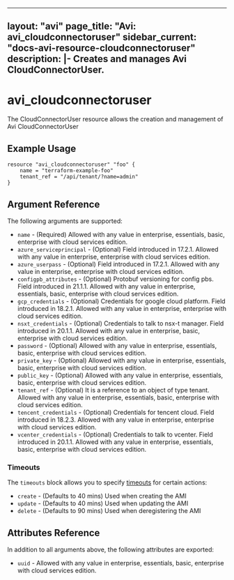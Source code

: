 <!--
    Copyright 2021 VMware, Inc.
    SPDX-License-Identifier: Mozilla Public License 2.0
-->
---
layout: "avi"
page_title: "Avi: avi_cloudconnectoruser"
sidebar_current: "docs-avi-resource-cloudconnectoruser"
description: |-
  Creates and manages Avi CloudConnectorUser.
---

# avi_cloudconnectoruser

The CloudConnectorUser resource allows the creation and management of Avi CloudConnectorUser

## Example Usage

```hcl
resource "avi_cloudconnectoruser" "foo" {
    name = "terraform-example-foo"
    tenant_ref = "/api/tenant/?name=admin"
}
```

## Argument Reference

The following arguments are supported:

* `name` - (Required) Allowed with any value in enterprise, essentials, basic, enterprise with cloud services edition.
* `azure_serviceprincipal` - (Optional) Field introduced in 17.2.1. Allowed with any value in enterprise, enterprise with cloud services edition.
* `azure_userpass` - (Optional) Field introduced in 17.2.1. Allowed with any value in enterprise, enterprise with cloud services edition.
* `configpb_attributes` - (Optional) Protobuf versioning for config pbs. Field introduced in 21.1.1. Allowed with any value in enterprise, essentials, basic, enterprise with cloud services edition.
* `gcp_credentials` - (Optional) Credentials for google cloud platform. Field introduced in 18.2.1. Allowed with any value in enterprise, enterprise with cloud services edition.
* `nsxt_credentials` - (Optional) Credentials to talk to nsx-t manager. Field introduced in 20.1.1. Allowed with any value in enterprise, basic, enterprise with cloud services edition.
* `password` - (Optional) Allowed with any value in enterprise, essentials, basic, enterprise with cloud services edition.
* `private_key` - (Optional) Allowed with any value in enterprise, essentials, basic, enterprise with cloud services edition.
* `public_key` - (Optional) Allowed with any value in enterprise, essentials, basic, enterprise with cloud services edition.
* `tenant_ref` - (Optional) It is a reference to an object of type tenant. Allowed with any value in enterprise, essentials, basic, enterprise with cloud services edition.
* `tencent_credentials` - (Optional) Credentials for tencent cloud. Field introduced in 18.2.3. Allowed with any value in enterprise, enterprise with cloud services edition.
* `vcenter_credentials` - (Optional) Credentials to talk to vcenter. Field introduced in 20.1.1. Allowed with any value in enterprise, essentials, basic, enterprise with cloud services edition.


### Timeouts

The `timeouts` block allows you to specify [timeouts](https://www.terraform.io/docs/configuration/resources.html#timeouts) for certain actions:

* `create` - (Defaults to 40 mins) Used when creating the AMI
* `update` - (Defaults to 40 mins) Used when updating the AMI
* `delete` - (Defaults to 90 mins) Used when deregistering the AMI

## Attributes Reference

In addition to all arguments above, the following attributes are exported:

* `uuid` -  Allowed with any value in enterprise, essentials, basic, enterprise with cloud services edition.


